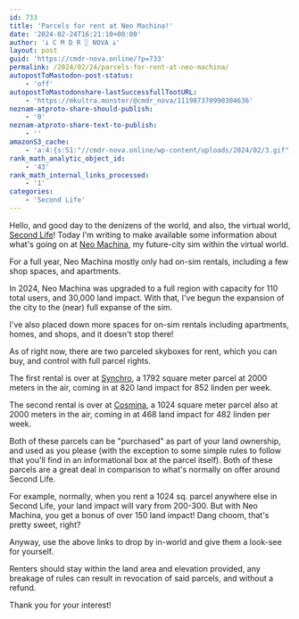 ```yaml
---
id: 733
title: 'Parcels for rent at Neo Machina!'
date: '2024-02-24T16:21:10+00:00'
author: '𐕣 C M D R ░ NOVA 𐕣'
layout: post
guid: 'https://cmdr-nova.online/?p=733'
permalink: /2024/02/24/parcels-for-rent-at-neo-machina/
autopostToMastodon-post-status:
    - 'off'
autopostToMastodonshare-lastSuccessfullTootURL:
    - 'https://mkultra.monster/@cmdr_nova/111987370990304636'
neznam-atproto-share-should-publish:
    - '0'
neznam-atproto-share-text-to-publish:
    - ''
amazonS3_cache:
    - 'a:4:{s:51:"//cmdr-nova.online/wp-content/uploads/2024/02/3.gif";a:1:{s:9:"timestamp";i:1715799120;}s:57:"//cmdr-nova.online/wp-content/uploads/2024/02/NoAi_01.png";a:1:{s:9:"timestamp";i:1721650113;}s:67:"//cmdr-nova.online/wp-content/uploads/2024/02/721ac29ea9cbae00.jpeg";a:1:{s:9:"timestamp";i:1715321575;}s:83:"//cmdr-nova.online/wp-content/uploads/2024/01/REVOSA-Nano-Nexus-Fade-Edition-Ad.png";a:1:{s:9:"timestamp";i:1715325684;}}'
rank_math_analytic_object_id:
    - '43'
rank_math_internal_links_processed:
    - '1'
categories:
    - 'Second Life'
---
```


<!-- wp:paragraph -->
<p>Hello, and good day to the denizens of the world, and also, the virtual world, <a href="https://secondlife.com/" target="_blank" rel="noreferrer noopener">Second Life</a>! Today I'm writing to make available some information about what's going on at <a href="http://maps.secondlife.com/secondlife/Neo%20Machina/12/122/1501" target="_blank" rel="noreferrer noopener">Neo Machina</a>, my future-city sim within the virtual world.</p>
<!-- /wp:paragraph -->

<!-- wp:paragraph -->
<p>For a full year, Neo Machina mostly only had on-sim rentals, including a few shop spaces, and apartments.</p>
<!-- /wp:paragraph -->

<!-- wp:paragraph -->
<p>In 2024, Neo Machina was upgraded to a full region with capacity for 110 total users, and 30,000 land impact. With that, I've begun the expansion of the city to the (near) full expanse of the sim.</p>
<!-- /wp:paragraph -->

<!-- wp:paragraph -->
<p>I've also placed down more spaces for on-sim rentals including apartments, homes, and shops, and it doesn't stop there!</p>
<!-- /wp:paragraph -->

<!-- wp:paragraph -->
<p>As of right now, there are two parceled skyboxes for rent, which you can buy, and control with full parcel rights. </p>
<!-- /wp:paragraph -->

<!-- wp:paragraph -->
<p>The first rental is over at <a href="http://maps.secondlife.com/secondlife/Neo%20Machina/6/8/2001" target="_blank" rel="noreferrer noopener">Synchro</a>, a 1792 square meter parcel at 2000 meters in the air, coming in at 820 land impact for 852 linden per week.</p>
<!-- /wp:paragraph -->

<!-- wp:paragraph -->
<p>The second rental is over at <a href="http://maps.secondlife.com/secondlife/Neo%20Machina/17/239/2001" target="_blank" rel="noreferrer noopener">Cosmina</a>, a 1024 square meter parcel also at 2000 meters in the air, coming in at 468 land impact for 482 linden per week.</p>
<!-- /wp:paragraph -->

<!-- wp:paragraph -->
<p>Both of these parcels can be "purchased" as part of your land ownership, and used as you please (with the exception to some simple rules to follow that you'll find in an informational box at the parcel itself). Both of these parcels are a great deal in comparison to what's normally on offer around Second Life.</p>
<!-- /wp:paragraph -->

<!-- wp:paragraph -->
<p>For example, normally, when you rent a 1024 sq. parcel anywhere else in Second Life, your land impact will vary from 200-300. But with Neo Machina, you get a bonus of over 150 land impact! Dang choom, that's pretty sweet, right?</p>
<!-- /wp:paragraph -->

<!-- wp:paragraph -->
<p>Anyway, use the above links to drop by in-world and give them a look-see for yourself.</p>
<!-- /wp:paragraph -->

<!-- wp:paragraph -->
<p>Renters should stay within the land area and elevation provided, any breakage of rules can result in revocation of said parcels, and without a refund.</p>
<!-- /wp:paragraph -->

<!-- wp:paragraph -->
<p>Thank you for your interest!</p>
<!-- /wp:paragraph -->